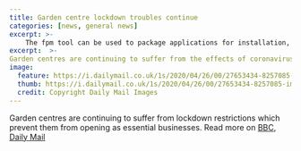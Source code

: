 ```yaml
---
title: Garden centre lockdown troubles continue  
categories: [news, general news]
excerpt: >-
    The fpm tool can be used to package applications for installation, for example as debian files.
excerpt:  >-  
Garden centres are continuing to suffer from the effects of coronavirus lockdown, with many plants going to waste as stock remains unsold.
image:  
  feature: https://i.dailymail.co.uk/1s/2020/04/26/00/27653434-8257085-image-a-3_1587857469017.jpg  
  thumb: https://i.dailymail.co.uk/1s/2020/04/26/00/27653434-8257085-image-a-3_1587857469017.jpg  
  credit: Copyright Daily Mail Images
---
```

Garden centres are continuing to suffer from lockdown restrictions which prevent them from opening as essential businesses.
Read more on [BBC](https://www.bbc.co.uk/news/uk-scotland-edinburgh-east-fife-52381806), [Daily Mail](https://www.dailymail.co.uk/news/article-8257085/Garden-centres-risk-having-dump-200million-plants-dont-open-soon-nurseries-warn.html)
<!--stackedit_data:
eyJoaXN0b3J5IjpbMjA4ODI0NzkxMywtNTU1Mzg2NDU1LDIwMD
kyODIwMzMsLTE5NzAwNjE3MTcsMTgwMjI5NjkzLC0xMTM3MjUz
ODE0XX0=
-->